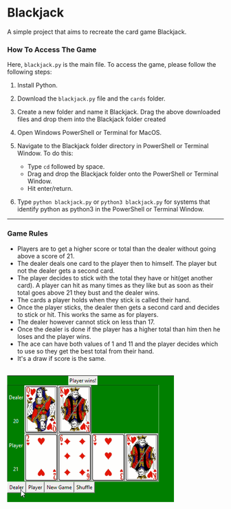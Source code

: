# Blackjack


A simple project that aims to recreate the card game Blackjack.

### How To Access The Game

Here, `blackjack.py` is the main file.
To access the game, please follow the following steps:

1. Install Python.

2. Download the `blackjack.py` file and the `cards` folder.

3. Create a new folder and name it Blackjack. Drag the above downloaded files and drop them into the Blackjack folder created

4. Open Windows PowerShell or Terminal for MacOS.

5. Navigate to the Blackjack folder directory in PowerShell or Terminal Window. To do this:
   - Type `cd` followed by space.
   - Drag and drop the Blackjack folder onto the PowerShell or Terminal Window.
   - Hit enter/return.
   
6. Type `python blackjack.py` or `python3 blackjack.py` for systems that identify python as python3 in the PowerShell or Terminal Window.

<hr>

### Game Rules 

- Players are to get a higher score or total than the dealer without going  above a score of 21.
- The dealer deals one card to the player then to himself. The player but not the dealer gets a second card. 
- The player decides to stick with the total they have or hit(get another card). A player can hit as many times as they like 
but as soon as their total goes above 21 they bust and the dealer wins.
- The cards a player holds when they stick is called their hand. 
- Once the player sticks, the dealer then gets a second card and decides to stick or hit. This works the same as for players.
- The dealer however cannot stick on less than 17.
- Once the dealer is done if the player has a higher total than him then he loses and the player wins.
- The ace can have both values of 1 and 11 and the player decides which to use so they get the best total from their hand.
- It's a draw if score is the same.

<br> 

<div>
   <img src="Blackjack image.png" alt="blackjack game image">
</div>
